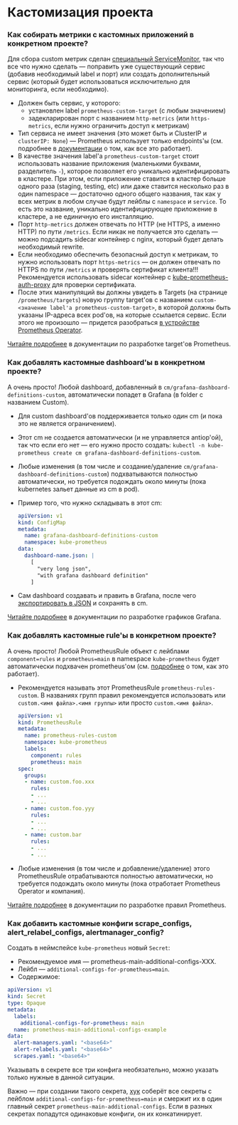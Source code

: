 Кастомизация проекта
====================

### Как собирать метрики с кастомных приложений в конкретном проекте?

Для сбора custom метрик сделан [специальный ServiceMonitor](../templates/prometheus-targets/custom/service-monitor.yaml), так что все что нужно сделать — поправить уже существующий сервис (добавив необходимый label и порт) или создать дополнительный сервис (который будет использоваться исключительно для мониторинга, если необходимо).

* Должен быть сервис, у которого:
    * установлен label `prometheus-custom-target` (с любым значением)
    * задекларирован порт с названием `http-metrics` (или `https-metrics`, если нужно ограничить доступ к метрикам)
* Тип сервиса не имеет значения (это может быть и ClusterIP и `clusterIP: None`) — Prometheus использует только endpoints'ы (см. подробнее в [документации](../../200-prometheus-operator/docs/INTERNALS.md) о том, как все это работает).
* В качестве значения label'а `prometheus-custom-target` стоит использовать название приложения (маленькими буквами, разделитель `-`), которое позволяет его уникально идентифицировать в кластере. При этом, если приложение ставится в кластер больше одного раза (staging, testing, etc) или даже ставится несколько раз в один namespace — достаточно одного общего названия, так как у всех метрик в любом случае будут лейблы с `namespace` и `service`. То есть это название, уникально идентифицирующее приложение в кластере, а не единичную его инсталляцию.
* Порт `http-metrics` должен отвечать по HTTP (не HTTPS, а именно HTTP) по пути `/metrics`. Если никак не получается это сделать — можно подсадить sidecar контейнер с nginx, который будет делать необходимый rewrite.
* Если необходимо обеспечить безопасный доступ к метрикам, то нужно использовать порт `https-metrics` — он должен отвечать по HTTPS по пути `/metrics` и проверять сертификат клиента!!! Рекомендуется использовать sidecar контейнер с [kube-prometheus-auth-proxy](https://github.com/flant/kube-prometheus-auth-proxy) для проверки сертификата.
* После этих манипуляций вы должны увидеть в Targets (на странице `/prometheus/targets`) новую группу target'ов с названием `custom-<значение label'а prometheus-custom-target>`, в которой должны быть указаны IP-адреса всех pod'ов, на которые ссылается сервис. Если этого не произошло — придется разобраться [в устройстве Prometheus Operator](../../200-prometheus-operator/docs/INTERNALS.md).


[Читайте подробнее](PROMETHEUS_TARGETS_DEVELOPMENT.md) в документации по разработке target'ов Prometheus.

### Как добавлять кастомные dashboard'ы в конкретном проекте?

А очень просто! Любой dashboard, добавленный в `cm/grafana-dashboard-definitions-custom`, автоматически попадет в Grafana (в folder с названием Custom).
* Для custom dashboard'ов поддерживается только один cm (и пока это не является ограничением).
* Этот cm не создается автоматически (и не управляется antiop'ой), так что если его нет — его нужно просто создать: `kubectl -n kube-prometheus create cm grafana-dashboard-definitions-custom`.
* Любые изменения (в том числе и создание/удаление `cm/grafana-dashboard-definitions-custom`) подхватываются полностью автоматически, но требуется подождать около минуты (пока kubernetes зальет данные из cm в pod).
* Пример того, что нужно складывать в этот cm:

    ```yaml
    apiVersion: v1
    kind: ConfigMap
    metadata:
      name: grafana-dashboard-definitions-custom
      namespace: kube-prometheus
    data:
      dashboard-name.json: |
        [
          "very long json",
          "with grafana dashboard definition"
        ]

    ```

* Сам dashboard создавать и править в Grafana, после чего [экспортировать в JSON](img/grafana_export.jpg) и сохранять в cm.

[Читайте подробнее](GRAFANA_DASHBOARD_DEVELOPMENT.md) в документации по разработке графиков Grafana.

### Как добавлять кастомные rule'ы в конкретном проекте?

А очень просто! Любой PrometheusRule объект с лейблами `component=rules` и `prometheus=main` в namespace `kube-prometheus` будет автоматически подхвачен prometheus'ом (см. [подробнее](../../200-prometheus-operator/docs/INTERNALS.md) о том, как это работает).
* Рекомендуется называть этот PrometheusRule `prometheus-rules-custom`. В названиях групп правил рекомендуется использовать или `custom.<имя файла>.<имя группы>` или просто `custom.<имя файла>`.

    ```yaml
    apiVersion: v1
    kind: PrometheusRule
    metadata:
      name: prometheus-rules-custom
      namespace: kube-prometheus
      labels:
        component: rules
        prometheus: main
    spec:
      groups:
      - name: custom.foo.xxx
        rules:
        - ...
        - ...
      - name: custom.foo.yyy
        rules:
        - ...
        - ...
      - name: custom.bar
        rules:
        - ...
        - ...
    ```
* Любые изменения (в том числе и добавление/удаление) этого PrometheusRule отрабатываются полностью автоматически, но требуется подождать около минуты (пока отработает Prometheus Operator и компания).

[Читайте подробнее](PROMETHEUS_RULES_DEVELOPMENT.md) в документации по разработке правил Prometheus.

### Как добавить кастомные конфиги scrape_configs, alert_relabel_configs, alertmanager_config?

Создать в неймспейсе `kube-prometheus` новый `Secret`:
* Рекомендуемое имя — prometheus-main-additional-configs-XXX.
* Лейбл — `additional-configs-for-prometheus=main`.
* Содержимое:
```yaml
apiVersion: v1
kind: Secret
type: Opaque
metadata:
  labels:
    additional-configs-for-prometheus: main
  name: prometheus-main-additional-configs-example
data:
  alert-managers.yaml: "<base64>"
  alert-relabels.yaml: "<base64>"
  scrapes.yaml: "<base64>"
```

Указывать в секрете все три конфига необязательно, можно указать только нужные в данной ситуации.

Важно — при создании такого секрета, [хук](/modules/300-prometheus/hooks/additional_configs_render) соберёт все секреты с лейблом `additional-configs-for-prometheus=main` и смержит их в один главный секрет `prometheus-main-additional-configs`. Если в разных секретах попадутся одинаковые конфиги, он их конкатинирует.
